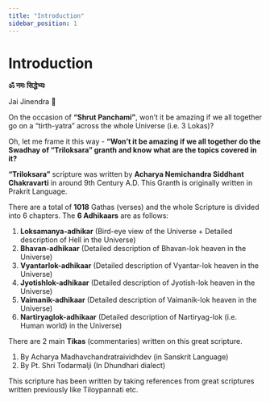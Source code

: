 ```yaml
---
title: "Introduction"
sidebar_position: 1
---
```


# Introduction

**ॐ नमः सिद्धेभ्यः**

Jai Jinendra 🙏

On the occasion of **“Shrut Panchami”**, won’t it be amazing if we all together go on a “tirth-yatra” across the whole Universe (i.e. 3 Lokas)?

Oh, let me frame it this way - **“Won’t it be amazing if we all together do the Swadhay of “Triloksara” granth and know what are the topics covered in it?**

**“Triloksara”** scripture was written by **Acharya Nemichandra Siddhant Chakravarti** in around 9th Century A.D. This Granth is originally written in Prakrit Language.

There are a total of **1018** Gathas (verses) and the whole Scripture is divided into 6 chapters. The **6 Adhikaars** are as follows:

1. **Loksamanya-adhikar** (Bird-eye view of the Universe + Detailed description of Hell in the Universe)
2. **Bhavan-adhikaar** (Detailed description of Bhavan-lok heaven in the Universe)
3. **Vyantarlok-adhikaar** (Detailed description of Vyantar-lok heaven in the Universe)
4. **Jyotishlok-adhikaar** (Detailed description of Jyotish-lok heaven in the Universe)
5. **Vaimanik-adhikaar** (Detailed description of Vaimanik-lok heaven in the Universe)
6. **Nartiryaglok-adhikaar** (Detailed description of Nartiryag-lok (i.e. Human world) in the Universe)

There are 2 main **Tikas** (commentaries) written on this great scripture.

1. By Acharya Madhavchandratraividhdev (in Sanskrit Language)
2. By Pt. Shri Todarmalji (In Dhundhari dialect)

This scripture has been written by taking references from great scriptures written previously like Tiloypannati etc.
